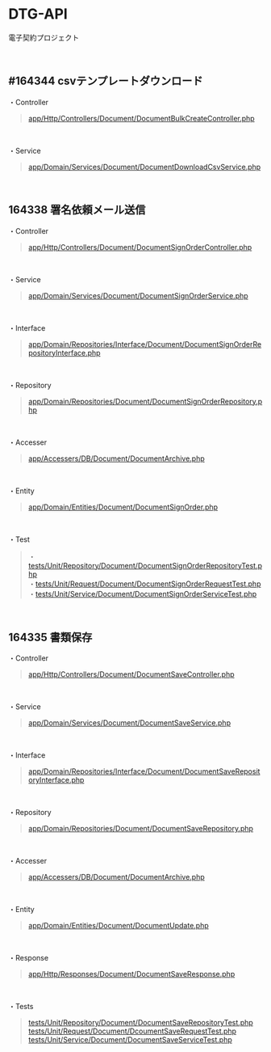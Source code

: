 # DTG-API
電子契約プロジェクト

<br>

## #164344 csvテンプレートダウンロード
・Controller
>[app/Http/Controllers/Document/DocumentBulkCreateController.php](https://github.com/genki1117/DTG-API/blob/feature/%23164344/app/Http/Controllers/Document/DocumentBulkCreateController.php)
<br>

・Service
>[app/Domain/Services/Document/DocumentDownloadCsvService.php](https://github.com/genki1117/DTG-API/blob/feature/%23164344/app/Domain/Services/Document/DocumentDownloadCsvService.php)<br>

<br>

## 164338 署名依頼メール送信
・Controller
>[app/Http/Controllers/Document/DocumentSignOrderController.php](https://github.com/genki1117/DTG-API/blob/feature/%23164338/app/Http/Controllers/Document/DocumentSignOrderController.php)
<br>

・Service
>[app/Domain/Services/Document/DocumentSignOrderService.php](https://github.com/genki1117/DTG-API/blob/feature/%23164338/app/Domain/Services/Document/DocumentSignOrderService.php)
<br>

・Interface
>[app/Domain/Repositories/Interface/Document/DocumentSignOrderRepositoryInterface.php](https://github.com/genki1117/DTG-API/blob/feature/%23164338/app/Domain/Repositories/Interface/Document/DocumentSignOrderRepositoryInterface.php)
<br>

・Repository
>[app/Domain/Repositories/Document/DocumentSignOrderRepository.php](https://github.com/genki1117/DTG-API/blob/feature/%23164338/app/Domain/Repositories/Document/DocumentSignOrderRepository.php)
<br>

・Accesser
> [app/Accessers/DB/Document/DocumentArchive.php](https://github.com/genki1117/DTG-API/blob/feature/%23164338/app/Accessers/DB/Document/DocumentArchive.php)
<br>

・Entity
>[app/Domain/Entities/Document/DocumentSignOrder.php](https://github.com/genki1117/DTG-API/blob/feature/%23164338/app/Domain/Entities/Document/DocumentSignOrder.php)
<br>

・Test
>・[tests/Unit/Repository/Document/DocumentSignOrderRepositoryTest.php](https://github.com/genki1117/DTG-API/blob/feature/%23164338/tests/Unit/Repository/Document/DocumentSignOrderRepositoryTest.php)<br>
>・[tests/Unit/Request/Document/DocumentSignOrderRequestTest.php](https://github.com/genki1117/DTG-API/blob/feature/%23164338/tests/Unit/Request/Document/DocumentSignOrderRequestTest.php)<br>
>・[tests/Unit/Service/Document/DocumentSignOrderServiceTest.php](https://github.com/genki1117/DTG-API/blob/feature/%23164338/tests/Unit/Service/Document/DocumentSignOrderServiceTest.php)

<br>

## 164335 書類保存
・Controller
>[app/Http/Controllers/Document/DocumentSaveController.php](https://github.com/genki1117/DTG-API/blob/feature/%23164335/app/Http/Controllers/Document/DocumentSaveController.php)
<br>

・Service
>[app/Domain/Services/Document/DocumentSaveService.php](https://github.com/genki1117/DTG-API/blob/feature/%23164335/app/Domain/Services/Document/DocumentSaveService.php)
<br>

・Interface
>[app/Domain/Repositories/Interface/Document/DocumentSaveRepositoryInterface.php](https://github.com/genki1117/DTG-API/blob/feature/%23164335/app/Domain/Repositories/Interface/Document/DocumentSaveRepositoryInterface.php)
<br>

・Repository
>[app/Domain/Repositories/Document/DocumentSaveRepository.php](https://github.com/genki1117/DTG-API/blob/feature/%23164335/app/Domain/Repositories/Document/DocumentSaveRepository.php)
<br>

・Accesser
> [app/Accessers/DB/Document/DocumentArchive.php](https://github.com/genki1117/DTG-API/blob/feature/%23164338/app/Accessers/DB/Document/DocumentArchive.php)
<br>

・Entity
>[app/Domain/Entities/Document/DocumentUpdate.php](https://github.com/genki1117/DTG-API/blob/feature/%23164335/app/Domain/Entities/Document/DocumentUpdate.php)
<br>

・Response
>[app/Http/Responses/Document/DocumentSaveResponse.php](https://github.com/genki1117/DTG-API/blob/feature/%23164335/app/Http/Responses/Document/DocumentSaveResponse.php)
<br>

・Tests
> [tests/Unit/Repository/Document/DocumentSaveRepositoryTest.php](https://github.com/genki1117/DTG-API/blob/feature/%23164335/tests/Unit/Repository/Document/DocumentSaveRepositoryTest.php)<br>
> [tests/Unit/Request/Document/DcoumentSaveRequestTest.php](https://github.com/genki1117/DTG-API/blob/feature/%23164335/tests/Unit/Request/Document/DcoumentSaveRequestTest.php)<br>
> [tests/Unit/Service/Document/DocumentSaveServiceTest.php](https://github.com/genki1117/DTG-API/blob/feature/%23164335/tests/Unit/Service/Document/DocumentSaveServiceTest.php)
